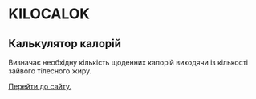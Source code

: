 # KILOCALOK
## Калькулятор калорій

Визначає необхідну кількість щоденних калорій виходячи із кількості зайвого тілесного жиру.

[Перейти до сайту.](http://kilocalok.com)
